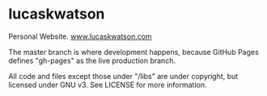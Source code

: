 # lucaskwatson
Personal Website. www.lucaskwatson.com

The master branch is where development happens, because GitHub Pages defines "gh-pages" as the live production branch.

All code and files except those under "/libs" are under copyright, but licensed under GNU v3. See LICENSE for more information.